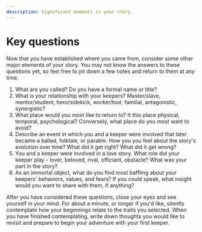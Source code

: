 ```yaml
---
description: Significant moments in your story.
---
```


# Key questions

Now that you have established where you came from, consider some other major elements of your story. You may not know the answers to these questions yet, so feel free to jot down a few notes and return to them at any time.

1. What are you called? Do you have a formal name or title?
2. What is your relationship with your keepers? Master/slave, mentor/student, hero/sidekick, worker/tool, familial, antagonistic, synergistic?
3. What place would you most like to return to? It this place physical, temporal, psychological? Conversely, what place do you most want to avoid? 
4. Describe an event in which you and a keeper were involved that later became a ballad, folktale, or parable. How you you feel about the story's evolution over time? What did it get right? What did it get wrong?
5. You and a keeper were involved in a love story. What role did your keeper play - lover, beloved, rival, officiant, obstacle? What was your part in the story?
6. As an immortal object, what do you find most baffling about your keepers' behaviors, values, and fears? If you could speak, what insight would you want to share with them, if anything?

After you have considered these questions, close your eyes and see yourself in your mind. For about a minute, or longer if you'd like, silently contemplate how your beginnings relate to the traits you selected. When you have finished contemplating, write down thoughts you would like to revisit and prepare to begin your adventure with your first keeper.

### 

